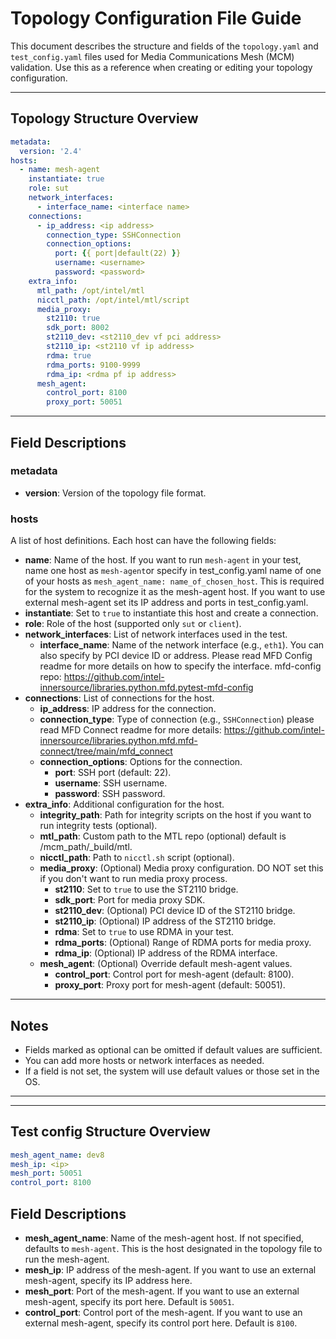 # Topology Configuration File Guide

This document describes the structure and fields of the `topology.yaml` and `test_config.yaml` files used for Media Communications Mesh (MCM) validation. Use this as a reference when creating or editing your topology configuration.

---

## Topology Structure Overview

```yaml
metadata:
  version: '2.4'
hosts:
  - name: mesh-agent
    instantiate: true
    role: sut
    network_interfaces:
      - interface_name: <interface name>
    connections:
      - ip_address: <ip address>
        connection_type: SSHConnection
        connection_options:
          port: {{ port|default(22) }}
          username: <username>
          password: <password>
    extra_info:
      mtl_path: /opt/intel/mtl
      nicctl_path: /opt/intel/mtl/script
      media_proxy:
        st2110: true
        sdk_port: 8002
        st2110_dev: <st2110_dev vf pci address>
        st2110_ip: <st2110 vf ip address>
        rdma: true
        rdma_ports: 9100-9999
        rdma_ip: <rdma pf ip address>
      mesh_agent:
        control_port: 8100
        proxy_port: 50051
```

---

## Field Descriptions

### metadata
- **version**: Version of the topology file format.

### hosts
A list of host definitions. Each host can have the following fields:

- **name**: Name of the host. 
    If you want to run `mesh-agent` in your test, name one host as `mesh-agent`or specify in test_config.yaml name of one of your hosts as `mesh_agent_name: name_of_chosen_host`. This is required for the system to recognize it as the mesh-agent host. 
    If you want to use external mesh-agent set its IP address and ports in test_config.yaml.
- **instantiate**: Set to `true` to instantiate this host and create a connection.
- **role**: Role of the host (supported only `sut` or `client`).
- **network_interfaces**: List of network interfaces used in the test.
  - **interface_name**: Name of the network interface (e.g., `eth1`). You can also specify by PCI device ID or address. Please read MFD Config readme for more details on how to specify the interface. mfd-config repo: https://github.com/intel-innersource/libraries.python.mfd.pytest-mfd-config
- **connections**: List of connections for the host.
  - **ip_address**: IP address for the connection.
  - **connection_type**: Type of connection (e.g., `SSHConnection`) please read MFD Connect readme for more details: https://github.com/intel-innersource/libraries.python.mfd.mfd-connect/tree/main/mfd_connect
  - **connection_options**: Options for the connection.
    - **port**: SSH port (default: 22).
    - **username**: SSH username.
    - **password**: SSH password.
- **extra_info**: Additional configuration for the host.
  - **integrity_path**: Path for integrity scripts on the host if you want to run integrity tests (optional). 
  - **mtl_path**: Custom path to the MTL repo (optional) default is /mcm_path/_build/mtl.
  - **nicctl_path**: Path to `nicctl.sh` script (optional).
  - **media_proxy**: (Optional) Media proxy configuration. DO NOT set this if you don't want to run media proxy process.
    - **st2110**: Set to `true` to use the ST2110 bridge.
    - **sdk_port**: Port for media proxy SDK.
    - **st2110_dev**: (Optional) PCI device ID of the ST2110 bridge.
    - **st2110_ip**: (Optional) IP address of the ST2110 bridge.
    - **rdma**: Set to `true` to use RDMA in your test.
    - **rdma_ports**: (Optional) Range of RDMA ports for media proxy.
    - **rdma_ip**: (Optional) IP address of the RDMA interface.
  - **mesh_agent**: (Optional) Override default mesh-agent values.
    - **control_port**: Control port for mesh-agent (default: 8100).
    - **proxy_port**: Proxy port for mesh-agent (default: 50051).

---

## Notes

- Fields marked as optional can be omitted if default values are sufficient.
- You can add more hosts or network interfaces as needed.
- If a field is not set, the system will use default values or those set in the OS.

---

--- 
## Test config Structure Overview

```yaml
mesh_agent_name: dev8
mesh_ip: <ip> 
mesh_port: 50051
control_port: 8100
```


## Field Descriptions
- **mesh_agent_name**: Name of the mesh-agent host. If not specified, defaults to `mesh-agent`. This is the host designated in the topology file to run the mesh-agent.
- **mesh_ip**: IP address of the mesh-agent. If you want to use an external mesh-agent, specify its IP address here.
- **mesh_port**: Port of the mesh-agent. If you want to use an external mesh-agent, specify its port here. Default is `50051`.
- **control_port**: Control port of the mesh-agent. If you want to use an external mesh-agent, specify its control port here. Default is `8100`.
